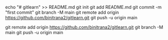 echo "# gitlearn" >> README.md
git init
git add README.md
git commit -m "first commit"
git branch -M main
git remote add origin https://github.com/binitrana2/gitlearn.git
git push -u origin main



git remote add origin https://github.com/binitrana2/gitlearn.git
git branch -M main
git push -u origin main